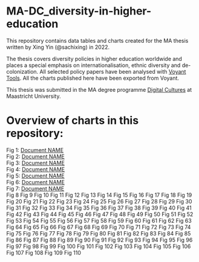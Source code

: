 # MA-DC_diversity-in-higher-education

This repository contains data tables and charts created for the MA thesis written by Xing Yin (@sachixing) in 2022.

The thesis covers diversity policies in higher education worldwide and places a special emphasis on internationalisation, ethnic diversity and de-colonization.
All selected policy papers have been analysed with [Voyant Tools](https://voyant-tools.org/). All the charts published here have been exported from Voyant.

This thesis was submitted in the MA degree programme [Digital Cultures](https://www.maastrichtuniversity.nl/education/master/media-studies-digital-cultures) at Maastricht University.

# Overview of charts in this repository:

Fig 1: <a href="https://de.wikipedia.org/wiki/Diagramm#/media/Datei:Diagrama_de_Dispersion.png">Document NAME</a></br>
Fig 2: <a href="https://de.wikipedia.org/wiki/Diagramm#/media/Datei:Diagrama_de_Dispersion.png">Document NAME</a></br>
Fig 3: <a href="https://de.wikipedia.org/wiki/Diagramm#/media/Datei:Diagrama_de_Dispersion.png">Document NAME</a></br>
Fig 4: <a href="https://de.wikipedia.org/wiki/Diagramm#/media/Datei:Diagrama_de_Dispersion.png">Document NAME</a></br>
Fig 5: <a href="https://de.wikipedia.org/wiki/Diagramm#/media/Datei:Diagrama_de_Dispersion.png">Document NAME</a></br>
Fig 6: <a href="https://de.wikipedia.org/wiki/Diagramm#/media/Datei:Diagrama_de_Dispersion.png">Document NAME</a></br>
Fig 7: <a href="https://de.wikipedia.org/wiki/Diagramm#/media/Datei:Diagrama_de_Dispersion.png">Document NAME</a></br>
Fig 8
Fig 9
Fig 10
Fig 11
Fig 12
Fig 13
Fig 14
Fig 15
Fig 16
Fig 17
Fig 18
Fig 19
Fig 20
Fig 21
Fig 22
Fig 23
Fig 24
Fig 25
Fig 26
Fig 27
Fig 28
Fig 29
Fig 30
Fig 31
Fig 32
Fig 33
Fig 34
Fig 35
Fig 36
Fig 37
Fig 38
Fig 39
Fig 40
Fig 41
Fig 42
Fig 43
Fig 44
Fig 45
Fig 46
Fig 47
Fig 48
Fig 49
Fig 50
Fig 51
Fig 52
Fig 53
Fig 54
Fig 55
Fig 56
Fig 57
Fig 58
Fig 59
Fig 60
Fig 61
Fig 62
Fig 63
Fig 64
Fig 65
Fig 66
Fig 67
Fig 68
Fig 69
Fig 70
Fig 71
Fig 72
Fig 73
Fig 74
Fig 75
Fig 76
Fig 77
Fig 78
Fig 79
Fig 80
Fig 81
Fig 82
Fig 83
Fig 84
Fig 85
Fig 86
Fig 87
Fig 88
Fig 89
Fig 90
Fig 91
Fig 92
Fig 93
Fig 94
Fig 95
Fig 96
Fig 97
Fig 98
Fig 99
Fig 100
Fig 101
Fig 102
Fig 103
Fig 104
Fig 105
Fig 106
Fig 107
Fig 108
Fig 109
Fig 110



